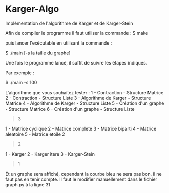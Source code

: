 # Karger-Algo
Implémentation de l'algorithme de Karger et de Karger-Stein

Afin de compiler le programme il faut utiliser la commande :
$ make

puis lancer l'exécutable en utilisant la commande :

$ ./main [-s la taille du graphe]

Une fois le programme lancé, il suffit de suivre les étapes indiqués.

Par exemple :

$ ./main -s 100

L'algorithme que vous souhaitez tester : 
1 - Contraction - Structure Matrice
2 - Contraction - Structure Liste
3 - Algorithme de Karger - Structure Matrice
4 - Algorithme de Karger - Structure Liste
5 - Création d'un graphe - Structure Matrice
6 - Création d'un graphe - Structure Liste

 > 3

1 - Matrice cyclique
2 - Matrice complete
3 - Matrice biparti
4 - Matrice aleatoire
5 - Matrice etoile
2

 > 2

1 - Karger 
2 - Karger itere
3 - Karger-Stein

 > 1


Et un graphe sera affiché, cependant la courbe bleu ne sera pas bon, il ne faut pas en tenir compte.
Il faut le modifier manuellement dans le fichier graph.py à la ligne 31

